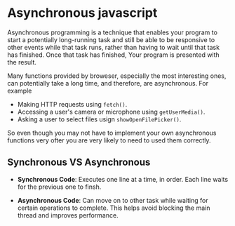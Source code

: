 # Asynchronous javascript 
Asynchronous programming is a technique that enables your program to start a potentially long-running task and still be able to be responsive to other events while that task runs, rather than having to wait until that task has finished. Once that task has finished, Your program is presented with the result. 
 
Many functions provided by broweser, especially the most interesting ones, can potentially take a long time, and therefore, are asynchronous. For example 
 - Making HTTP requests using `fetch()`.
 - Accessing a user's camera or microphone using `getUserMedia()`.
 - Asking a user to select files usign `showOpenFilePicker()`.

So even though you may not have to implement your own asynchronous functions very ofter you are very likely to need to used them correctly. 

## Synchronous VS Asynchronous 
 - <b>Synchronous Code</b>: Executes one line at a time, in order. Each line waits for the previous one to finsh. 

 - <b>Asynchronous Code</b>: Can move on to other task while waiting for certain operations to complete. This helps avoid blocking the main thread and improves performance. 